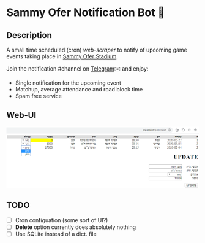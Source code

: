 # Sammy Ofer Notification Bot 🤖

## Description

A small time scheduled (cron) _web-scraper_ to notify of upcoming game events taking place in [Sammy Ofer Stadium](https://www.haifa-stadium.com/ "Sammy Ofer Stadium").

Join the notification #channel on [Telegram](https://t.me/sammy_ofer_notification_channel)✉️ and enjoy:

* Single notification for the upcoming event
* Matchup, average attendance and road block time
* Spam free service

## Web-UI

![Web-UI screenshot](screen.png)

## TODO

- [ ] Cron configuation (some sort of UI?)
- [ ] **Delete** option currently does absolutely nothing
- [ ] Use SQLite instead of a dict. file
